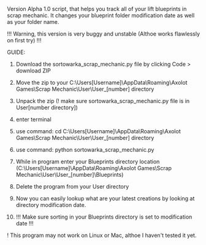 Version Alpha 1.0 script, that helps you track all of your lift blueprints in scrap mechanic.
It changes your blueprint folder modification date as well as your folder name.

!!! Warning, this version is very buggy and unstable (Althoe works flawlessly on first try) !!!

GUIDE:

1. Download the sortowarka_scrap_mechanic.py file by clicking Code > download ZIP

2. Move the zip to your C:\Users\[Username]\AppData\Roaming\Axolot Games\Scrap Mechanic\User\User\_[number] directory

3. Unpack the zip (! make sure sortowarka_scrap_mechanic.py file is in User[number directory])

4. enter terminal

5. use command: cd C:\Users\[Username]\AppData\Roaming\Axolot Games\Scrap Mechanic\User\User\_[number] directory

6. use command: python sortowarka_scrap_mechanic.py

7. While in program enter your Blueprints directory location (C:\Users\[Username]\AppData\Roaming\Axolot Games\Scrap Mechanic\User\User\_[number]\Blueprints)

8. Delete the program from your User directory

9. Now you can easily lookup what are your latest creations by looking at directory modification date.

10. !!! Make sure sorting in your Blueprints directory is set to modification date !!!

! This program may not work on Linux or Mac, althoe I haven't tested it yet.

